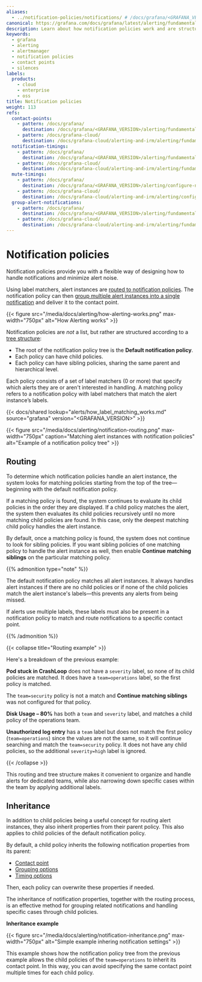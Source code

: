 ```yaml
---
aliases:
  - ../notification-policies/notifications/ # /docs/grafana/<GRAFANA_VERSION>/alerting/fundamentals/notification-policies/notifications/
canonical: https://grafana.com/docs/grafana/latest/alerting/fundamentals/notifications/notification-policies/
description: Learn about how notification policies work and are structured
keywords:
  - grafana
  - alerting
  - alertmanager
  - notification policies
  - contact points
  - silences
labels:
  products:
    - cloud
    - enterprise
    - oss
title: Notification policies
weight: 113
refs:
  contact-points:
    - pattern: /docs/grafana/
      destination: /docs/grafana/<GRAFANA_VERSION>/alerting/fundamentals/notifications/contact-points/
    - pattern: /docs/grafana-cloud/
      destination: /docs/grafana-cloud/alerting-and-irm/alerting/fundamentals/notifications/contact-points/
  notification-timings:
    - pattern: /docs/grafana/
      destination: /docs/grafana/<GRAFANA_VERSION>/alerting/fundamentals/notifications/group-alert-notifications/#timing-options
    - pattern: /docs/grafana-cloud/
      destination: /docs/grafana-cloud/alerting-and-irm/alerting/fundamentals/notifications/group-alert-notifications/#timing-options
  mute-timings:
    - pattern: /docs/grafana/
      destination: /docs/grafana/<GRAFANA_VERSION>/alerting/configure-notifications/mute-timings/
    - pattern: /docs/grafana-cloud/
      destination: /docs/grafana-cloud/alerting-and-irm/alerting/configure-notifications/mute-timings/
  group-alert-notifications:
    - pattern: /docs/grafana/
      destination: /docs/grafana/<GRAFANA_VERSION>/alerting/fundamentals/notifications/group-alert-notifications/
    - pattern: /docs/grafana-cloud/
      destination: /docs/grafana-cloud/alerting-and-irm/alerting/fundamentals/notifications/group-alert-notifications/
---
```


# Notification policies

Notification policies provide you with a flexible way of designing how to handle notifications and minimize alert noise.

Using label matchers, alert instances are [routed to notification policies](#routing). The notification policy can then [group multiple alert instances into a single notification](ref:group-alert-notifications) and deliver it to the contact point.

{{< figure src="/media/docs/alerting/how-alerting-works.png" max-width="750px" alt="How Alerting works" >}}

Notification policies are _not_ a list, but rather are structured according to a [tree structure](https://en.wikipedia.org/wiki/Tree_structure):

- The root of the notification policy tree is the **Default notification policy**.
- Each policy can have child policies.
- Each policy can have sibling policies, sharing the same parent and hierarchical level.

Each policy consists of a set of label matchers (0 or more) that specify which alerts they are or aren't interested in handling. A matching policy refers to a notification policy with label matchers that match the alert instance’s labels.

{{< docs/shared lookup="alerts/how_label_matching_works.md" source="grafana" version="<GRAFANA_VERSION>" >}}

{{< figure src="/media/docs/alerting/notification-routing.png" max-width="750px" caption="Matching alert instances with notification policies" alt="Example of a notification policy tree" >}}

## Routing

To determine which notification policies handle an alert instance, the system looks for matching policies starting from the top of the tree—beginning with the default notification policy.

If a matching policy is found, the system continues to evaluate its child policies in the order they are displayed. If a child policy matches the alert, the system then evaluates its child policies recursively until no more matching child policies are found. In this case, only the deepest matching child policy handles the alert instance.

By default, once a matching policy is found, the system does not continue to look for sibling policies. If you want sibling policies of one matching policy to handle the alert instance as well, then enable **Continue matching siblings** on the particular matching policy.

{{% admonition type="note" %}}

The default notification policy matches all alert instances. It always handles alert instances if there are no child policies or if none of the child policies match the alert instance's labels—this prevents any alerts from being missed.

If alerts use multiple labels, these labels must also be present in a notification policy to match and route notifications to a specific contact point.

{{% /admonition %}}

{{< collapse title="Routing example" >}}

Here's a breakdown of the previous example:

**Pod stuck in CrashLoop** does not have a `severity` label, so none of its child policies are matched. It does have a `team=operations` label, so the first policy is matched.

The `team=security` policy is not a match and **Continue matching siblings** was not configured for that policy.

**Disk Usage – 80%** has both a `team` and `severity` label, and matches a child policy of the operations team.

**Unauthorized log entry** has a `team` label but does not match the first policy (`team=operations`) since the values are not the same, so it will continue searching and match the `team=security` policy. It does not have any child policies, so the additional `severity=high` label is ignored.

{{< /collapse >}}

This routing and tree structure makes it convenient to organize and handle alerts for dedicated teams, while also narrowing down specific cases within the team by applying additional labels.

## Inheritance

In addition to child policies being a useful concept for routing alert instances, they also inherit properties from their parent policy. This also applies to child policies of the default notification policy.

By default, a child policy inherits the following notification properties from its parent:

- [Contact point](ref:contact-points)
- [Grouping options](ref:group-alert-notifications)
- [Timing options](ref:notification-timings)

Then, each policy can overwrite these properties if needed.

The inheritance of notification properties, together with the routing process, is an effective method for grouping related notifications and handling specific cases through child policies.

**Inheritance example**

{{< figure src="/media/docs/alerting/notification-inheritance.png" max-width="750px" alt="Simple example inhering notification settings" >}}

This example shows how the notification policy tree from the previous example allows the child policies of the `team=operations` to inherit its contact point. In this way, you can avoid specifying the same contact point multiple times for each child policy.
